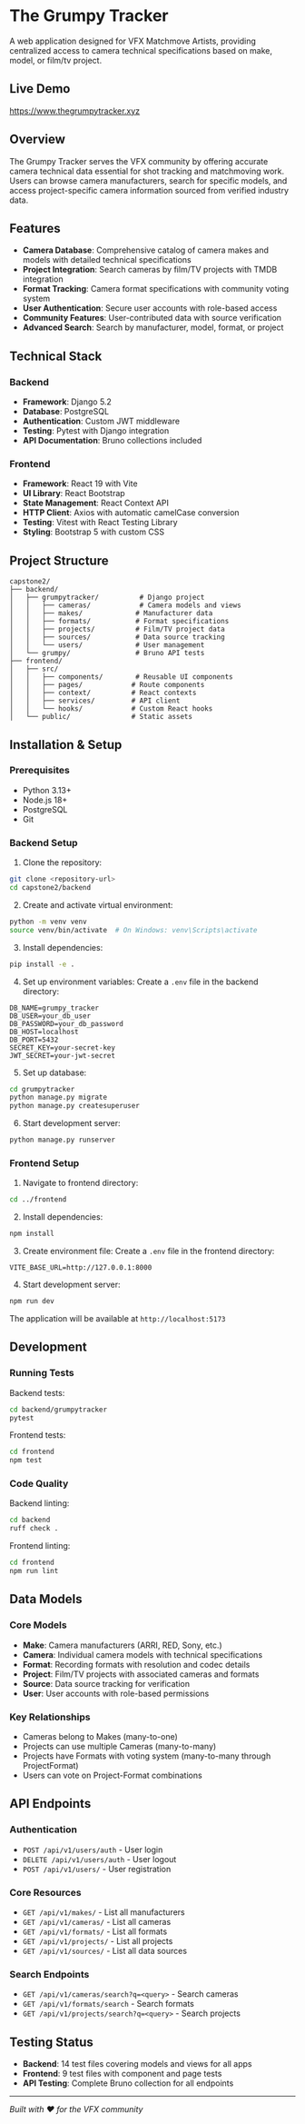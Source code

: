 # The Grumpy Tracker

A web application designed for VFX Matchmove Artists, providing centralized access to camera technical specifications based on make, model, or film/tv project.

## Live Demo

https://www.thegrumpytracker.xyz

## Overview

The Grumpy Tracker serves the VFX community by offering accurate camera technical data essential for shot tracking and matchmoving work. Users can browse camera manufacturers, search for specific models, and access project-specific camera information sourced from verified industry data.

## Features

- **Camera Database**: Comprehensive catalog of camera makes and models with detailed technical specifications
- **Project Integration**: Search cameras by film/TV projects with TMDB integration
- **Format Tracking**: Camera format specifications with community voting system
- **User Authentication**: Secure user accounts with role-based access
- **Community Features**: User-contributed data with source verification
- **Advanced Search**: Search by manufacturer, model, format, or project

## Technical Stack

### Backend

- **Framework**: Django 5.2
- **Database**: PostgreSQL
- **Authentication**: Custom JWT middleware
- **Testing**: Pytest with Django integration
- **API Documentation**: Bruno collections included

### Frontend

- **Framework**: React 19 with Vite
- **UI Library**: React Bootstrap
- **State Management**: React Context API
- **HTTP Client**: Axios with automatic camelCase conversion
- **Testing**: Vitest with React Testing Library
- **Styling**: Bootstrap 5 with custom CSS

## Project Structure

```
capstone2/
├── backend/
│   ├── grumpytracker/          # Django project
│   │   ├── cameras/            # Camera models and views
│   │   ├── makes/             # Manufacturer data
│   │   ├── formats/           # Format specifications
│   │   ├── projects/          # Film/TV project data
│   │   ├── sources/           # Data source tracking
│   │   └── users/             # User management
│   └── grumpy/                # Bruno API tests
├── frontend/
│   ├── src/
│   │   ├── components/        # Reusable UI components
│   │   ├── pages/            # Route components
│   │   ├── context/          # React contexts
│   │   ├── services/         # API client
│   │   └── hooks/            # Custom React hooks
│   └── public/               # Static assets
```

## Installation & Setup

### Prerequisites

- Python 3.13+
- Node.js 18+
- PostgreSQL
- Git

### Backend Setup

1. Clone the repository:

```bash
git clone <repository-url>
cd capstone2/backend
```

2. Create and activate virtual environment:

```bash
python -m venv venv
source venv/bin/activate  # On Windows: venv\Scripts\activate
```

3. Install dependencies:

```bash
pip install -e .
```

4. Set up environment variables:
   Create a `.env` file in the backend directory:

```env
DB_NAME=grumpy_tracker
DB_USER=your_db_user
DB_PASSWORD=your_db_password
DB_HOST=localhost
DB_PORT=5432
SECRET_KEY=your-secret-key
JWT_SECRET=your-jwt-secret
```

5. Set up database:

```bash
cd grumpytracker
python manage.py migrate
python manage.py createsuperuser
```

6. Start development server:

```bash
python manage.py runserver
```

### Frontend Setup

1. Navigate to frontend directory:

```bash
cd ../frontend
```

2. Install dependencies:

```bash
npm install
```

3. Create environment file:
   Create a `.env` file in the frontend directory:

```env
VITE_BASE_URL=http://127.0.0.1:8000
```

4. Start development server:

```bash
npm run dev
```

The application will be available at `http://localhost:5173`

## Development

### Running Tests

Backend tests:

```bash
cd backend/grumpytracker
pytest
```

Frontend tests:

```bash
cd frontend
npm test
```

### Code Quality

Backend linting:

```bash
cd backend
ruff check .
```

Frontend linting:

```bash
cd frontend
npm run lint
```

## Data Models

### Core Models

- **Make**: Camera manufacturers (ARRI, RED, Sony, etc.)
- **Camera**: Individual camera models with technical specifications
- **Format**: Recording formats with resolution and codec details
- **Project**: Film/TV projects with associated cameras and formats
- **Source**: Data source tracking for verification
- **User**: User accounts with role-based permissions

### Key Relationships

- Cameras belong to Makes (many-to-one)
- Projects can use multiple Cameras (many-to-many)
- Projects have Formats with voting system (many-to-many through ProjectFormat)
- Users can vote on Project-Format combinations

## API Endpoints

### Authentication

- `POST /api/v1/users/auth` - User login
- `DELETE /api/v1/users/auth` - User logout
- `POST /api/v1/users/` - User registration

### Core Resources

- `GET /api/v1/makes/` - List all manufacturers
- `GET /api/v1/cameras/` - List all cameras
- `GET /api/v1/formats/` - List all formats
- `GET /api/v1/projects/` - List all projects
- `GET /api/v1/sources/` - List all data sources

### Search Endpoints

- `GET /api/v1/cameras/search?q=<query>` - Search cameras
- `GET /api/v1/formats/search` - Search formats
- `GET /api/v1/projects/search?q=<query>` - Search projects

## Testing Status

- **Backend**: 14 test files covering models and views for all apps
- **Frontend**: 9 test files with component and page tests
- **API Testing**: Complete Bruno collection for all endpoints

---

_Built with ❤️ for the VFX community_
